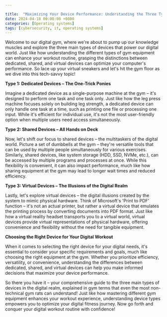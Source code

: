 ```yaml
---

title:  "Maximizing Your Device Performance: Understanding the Three Types of Devices in Gym Terms"
date: 2024-04-18 00:00:00 +0800 
categories: [Operating systems] 
tags: [cybersecurity, it, operating systems] 
---
```


Welcome to our digital gym, where we're about to pump up our knowledge muscles and explore the three main types of devices that power our digital world. Just like how understanding the different types of gym equipment can enhance your workout routine, grasping the distinctions between dedicated, shared, and virtual devices can optimize your computer's performance. So lace up your virtual sneakers and let's hit the gym floor as we dive into this tech-savvy topic!

**Type 1: Dedicated Devices – The One-Trick Ponies**

Imagine a dedicated device as a single-purpose machine at the gym – it's designed to perform one task and one task only. Just like how the leg press machine focuses solely on building leg strength, a dedicated device can only handle one task at a time, such as printing one file or processing one input. While it's efficient for individual use, it's not the most user-friendly option when multiple users need access simultaneously.

**Type 2: Shared Devices – All Hands on Deck**

Now, let's shift our focus to shared devices – the multitaskers of the digital world. Picture a set of dumbbells at the gym – they're versatile tools that can be used by multiple people simultaneously for various exercises. Similarly, shared devices, like system storage (HDD, SSD, NVMe, etc.), can be accessed by multiple programs and processes at once. While this flexibility is convenient, it can also impact performance, much like how sharing equipment at the gym may lead to longer wait times and reduced efficiency.

**Type 3: Virtual Devices – The Illusions of the Digital Realm**

Lastly, let's explore virtual devices – the digital illusions created by the system to mimic physical hardware. Think of Microsoft's 'Print to PDF' function – it's not an actual printer, but rather a virtual device that emulates the printing process by converting documents into PDF format. Just like how a virtual reality headset transports you to a virtual world, virtual devices provide virtual representations of physical hardware, offering convenience and flexibility without the need for tangible equipment.

**Choosing the Right Device for Your Digital Workout**

When it comes to selecting the right device for your digital needs, it's essential to consider your specific requirements and goals, much like choosing the right equipment at the gym. Whether you prioritize efficiency, versatility, or convenience, understanding the differences between dedicated, shared, and virtual devices can help you make informed decisions that maximize your device performance.

So there you have it – your comprehensive guide to the three main types of devices in the digital realm, explained in gym terms that even the most non-technical gym rats can understand! Just like how mastering different gym equipment enhances your workout experience, understanding device types empowers you to optimize your digital fitness journey. Now go forth and conquer your digital workout routine with confidence!
